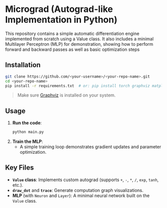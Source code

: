 # Micrograd (Autograd-like Implementation in Python)
This repository contains a simple automatic differentiation engine implemented from scratch using a Value class. It also includes a minimal Multilayer Perceptron (MLP) for demonstration, showing how to perform forward and backward passes as well as basic optimization steps

## Installation
```bash
git clone https://github.com/<your-username>/<your-repo-name>.git
cd <your-repo-name>
pip install -r requirements.txt  # or: pip install torch graphviz matplotlib
```
> Make sure [Graphviz](https://graphviz.org/download/) is installed on your system.

## Usage
1. **Run the code**:  
   ```bash
   python main.py
   ```
2. **Train the MLP**:  
   - A simple training loop demonstrates gradient updates and parameter optimization.

## Key Files
- **`Value` class**: Implements custom autograd (supports `+`, `-`, `*`, `/`, `exp`, `tanh`, etc.).
- **`draw_dot`** and **`trace`**: Generate computation graph visualizations.
- **MLP** (with `Neuron` and `Layer`): A minimal neural network built on the `Value` class.
